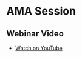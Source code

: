 # AMA Session

## Webinar Video
- [Watch on YouTube](https://youtu.be/jwiphzl26bo?si=HFjPsixlkHO0vzkG)
